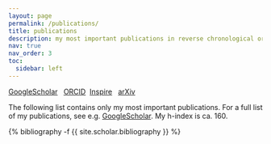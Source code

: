 ```yaml
---
layout: page
permalink: /publications/
title: publications
description: my most important publications in reverse chronological order.
nav: true
nav_order: 3
toc:
  sidebar: left
---
```

<!-- _pages/publications.md -->



[GoogleScholar](https://scholar.google.com/citations?user=ZgO3g3QAAAAJ) &nbsp; [ORCID](https://orcid.org/0000-0002-7763-2140) &nbsp;[Inspire](http://inspirehep.net/search?p=exactauthor%3AF.P.Schilling.1) &nbsp; [arXiv](http://arxiv.org/a/schilling_f_1)  

The following list contains only my most important publications. For a full list of my publications, see e.g. [GoogleScholar](https://scholar.google.com/citations?user=ZgO3g3QAAAAJ). My h-index is ca. 160.

<div class="publications">
{% bibliography -f {{ site.scholar.bibliography }} %}
</div>




